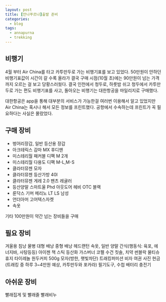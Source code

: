 ```yaml
---
layout: post
title: [안나푸르나]출발 준비
categories:
  - blog
tags:
  - annapurna
  - trekking
---
```


## 비행기
4월 부터 Air China를 타고 카투만두로 가는 비행기표를 보고 있었다.
50만원이 안하던 비행기표값이 시간이 갈 수록 올라가 결국 구매 시점(10월 초)에는 90만원이 넘는 가격까지 오르는 걸 보고 당황스러웠다.
결국 인천에서 청두로, 하룻밤 쉬고 청두에서 카투만두로 가는 편도 비행기표를 사고, 돌아오는 비행기는 대한항공을 마일리지로 구매했다.

대한항공은 app을 통해 대부분의 서비스가 가능한걸 여러번 이용해서 알고 있었지만 Air China는 혹시나 해서 모든 정보를 프린트했다.
공항에서 수속하는데 프린트가 꼭 필요하다는 사실은 몰랐었다.

## 구매 장비
* 벙어리장갑, 일반 등산용 장갑
* 아크테릭스 감마 MX 후디맨
* 미스테리월 패커블 디팩 M 2개
* 미스테리월 다용도 디팩 M-L,M-S
* 클라터뮤젠 모자
* 클라터뮤젠 등산가방 40l
* 클라터뮤젠 게레 2.0 팬츠 레귤러
* 등산양말 스마트울 Phd 아웃도어 헤비 OTC 블랙
* 룬닥스 기머 메리노 LT LS 남성
* 언더아머 고어텍스자켓
* 속옷

기타 100만원이 약간 넘는 장비들을 구매

## 필요 장비
겨울용 침낭
물병
대형 배낭
중형 배낭
헤드랜턴
속옷, 일반 양말
간식(행동식: 육포, 에너지바, 사탕등등)
아이젠
책
스틱
등산화
가스버너
코펠
수건
칫솔, 치약
썬블락
물티슈
휴지
타이레놀
원두커피 500g
모자(방한, 햇빛차단)
트래킹퍼미션
비자
여권
사진
현금(트래킹 중 하루 3~4만원 예상, 카투만두와 포카라)
필기도구, 수첩
배터리
충전기


## 아쉬운 장비
빨래집게 및 빨래줄
빨래비누